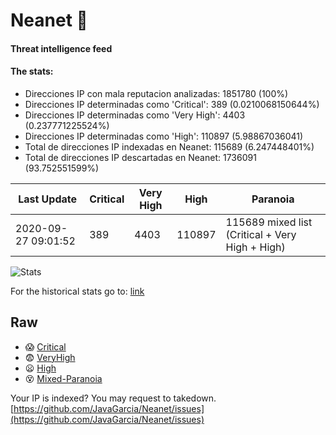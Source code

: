 # Neanet :hocho:
#### Threat intelligence feed
#### The stats:

- Direcciones IP con mala reputacion analizadas: 1851780 (100%)
- Direcciones IP determinadas como 'Critical':  389 (0.0210068150644%)
- Direcciones IP determinadas como 'Very High':  4403 (0.237771225524%)
- Direcciones IP determinadas como 'High':  110897 (5.98867036041)
- Total de direcciones IP indexadas en Neanet:  115689 (6.247448401%)
- Total de direcciones IP descartadas en Neanet:  1736091 (93.752551599%)

| Last Update | Critical | Very High | High | Paranoia |
| --- | --- | --- | --- | --- |
| 2020-09-27 09:01:52 | 389 | 4403 | 110897 | 115689 mixed list (Critical + Very High + High)|

![Stats](https://docs.google.com/spreadsheets/d/e/2PACX-1vSnaNMIXVabIpDJjufMlzH7poXnshF3mgd8Is1g9ytUEzVsP5my4Trn8f-xkoLLQ38xpL3HtmUexLo6/pubchart?oid=501124687&format=image)

For the historical stats go to: [link](/stats.csv)
## Raw
- :scream: [Critical](https://raw.githubusercontent.com/JavaGarcia/Neanet/master/blacklists/neanet_critical.txt)
- :fearful: [VeryHigh](https://raw.githubusercontent.com/JavaGarcia/Neanet/master/blacklists/neanet_veryHigh.txtt)
- :frowning: [High](https://raw.githubusercontent.com/JavaGarcia/Neanet/master/blacklists/neanet_high.txt)
- :dizzy_face: [Mixed-Paranoia](https://raw.githubusercontent.com/JavaGarcia/Neanet/master/blacklists/neanet_all.txt)


Your IP is indexed? You may request to takedown. [https://github.com/JavaGarcia/Neanet/issues](https://github.com/JavaGarcia/Neanet/issues)
























































































































































































































































































































































































































































































































































































































































































































































































































































































































































































































































































